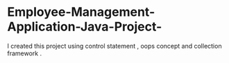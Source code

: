 # Employee-Management-Application-Java-Project-
I created this project using control statement , oops concept and collection framework .
